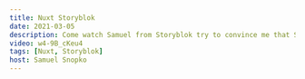 ```yaml
---
title: Nuxt Storyblok
date: 2021-03-05
description: Come watch Samuel from Storyblok try to convince me that Storyblok is better than Nuxt Content. It's gonna be a fun one.
video: w4-9B_cKeu4
tags: [Nuxt, Storyblok]
host: Samuel Snopko
---
```

